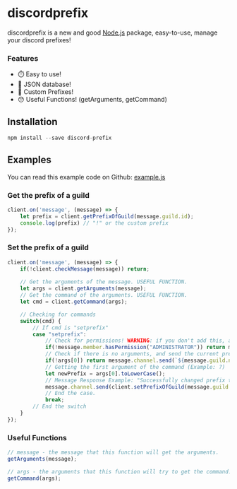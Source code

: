 # discordprefix

discordprefix is a new and good [Node.js](https://nodejs.org) package, easy-to-use, manage your discord prefixes!

### Features

- ⏱️ Easy to use!
- 📁 JSON database!
- 🤖 Custom Prefixes!
- 😯 Useful Functions! (getArguments, getCommand)

## Installation

```js
npm install --save discord-prefix
```

## Examples

You can read this example code on Github: [example.js](https://github.com/xMercyTheDeveloper/discordprefix/blob/master/example.js)

### Get the prefix of a guild

```js
client.on('message', (message) => {
    let prefix = client.getPrefixOfGuild(message.guild.id);
    console.log(prefix) // "!" or the custom prefix
});
```

### Set the prefix of a guild

```js
client.on('message', (message) => {
    if(!client.checkMessage(message)) return;
    
    // Get the arguments of the message. USEFUL FUNCTION.
    let args = client.getArguments(message);
    // Get the command of the arguments. USEFUL FUNCTION.
    let cmd = client.getCommand(args);

    // Checking for commands
    switch(cmd) {
        // If cmd is "setprefix"
        case "setprefix":
            // Check for permissions! WARNING: if you don't add this, all members can use this command!
            if(!message.member.hasPermission("ADMINISTRATOR")) return message.channel.send('You don\'t have permission to use this command!');
            // Check if there is no arguments, and send the current prefix of the guild.
            if(!args[0]) return message.channel.send(`${message.guild.name}'s Current prefix is \`${client.getPrefixOfGuild(message.guild.id)}\``);
            // Getting the first argument of the command (Example: ?)
            let newPrefix = args[0].toLowerCase();
            // Message Response Example: "Successfully changed prefix to `?`"
            message.channel.send(client.setPrefixOfGuild(message.guild.id, newPrefix));
            // End the case.
            break;
        // End the switch
    }
});
```

### Useful Functions
```js
// message - the message that this function will get the arguments.
getArguments(message);

// args - the arguments that this function will try to get the command.
getCommand(args);
```